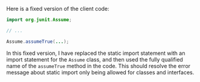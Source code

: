 Here is a fixed version of the client code:
```java
import org.junit.Assume;

// ...

Assume.assumeTrue(...);
```
In this fixed version, I have replaced the static import statement with an import statement for the `Assume` class, and then used the fully qualified name of the `assumeTrue` method in the code. This should resolve the error message about static import only being allowed for classes and interfaces.